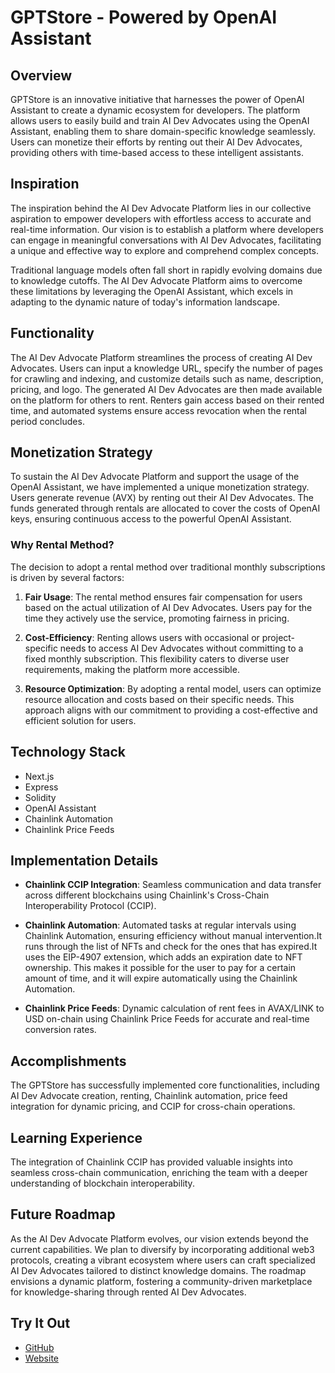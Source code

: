 # GPTStore - Powered by OpenAI Assistant

## Overview

GPTStore is an innovative initiative that harnesses the power of OpenAI Assistant to create a dynamic ecosystem for developers. The platform allows users to easily build and train AI Dev Advocates using the OpenAI Assistant, enabling them to share domain-specific knowledge seamlessly. Users can monetize their efforts by renting out their AI Dev Advocates, providing others with time-based access to these intelligent assistants.

## Inspiration

The inspiration behind the AI Dev Advocate Platform lies in our collective aspiration to empower developers with effortless access to accurate and real-time information. Our vision is to establish a platform where developers can engage in meaningful conversations with AI Dev Advocates, facilitating a unique and effective way to explore and comprehend complex concepts.

Traditional language models often fall short in rapidly evolving domains due to knowledge cutoffs. The AI Dev Advocate Platform aims to overcome these limitations by leveraging the OpenAI Assistant, which excels in adapting to the dynamic nature of today's information landscape.

## Functionality

The AI Dev Advocate Platform streamlines the process of creating AI Dev Advocates. Users can input a knowledge URL, specify the number of pages for crawling and indexing, and customize details such as name, description, pricing, and logo. The generated AI Dev Advocates are then made available on the platform for others to rent. Renters gain access based on their rented time, and automated systems ensure access revocation when the rental period concludes.

## Monetization Strategy

To sustain the AI Dev Advocate Platform and support the usage of the OpenAI Assistant, we have implemented a unique monetization strategy. Users generate revenue (AVX) by renting out their AI Dev Advocates. The funds generated through rentals are allocated to cover the costs of OpenAI keys, ensuring continuous access to the powerful OpenAI Assistant.

### Why Rental Method?

The decision to adopt a rental method over traditional monthly subscriptions is driven by several factors:

1. **Fair Usage**: The rental method ensures fair compensation for users based on the actual utilization of AI Dev Advocates. Users pay for the time they actively use the service, promoting fairness in pricing.

2. **Cost-Efficiency**: Renting allows users with occasional or project-specific needs to access AI Dev Advocates without committing to a fixed monthly subscription. This flexibility caters to diverse user requirements, making the platform more accessible.

3. **Resource Optimization**: By adopting a rental model, users can optimize resource allocation and costs based on their specific needs. This approach aligns with our commitment to providing a cost-effective and efficient solution for users.

## Technology Stack

- Next.js
- Express
- Solidity
- OpenAI Assistant
- Chainlink Automation
- Chainlink Price Feeds

## Implementation Details

- **Chainlink CCIP Integration**: Seamless communication and data transfer across different blockchains using Chainlink's Cross-Chain Interoperability Protocol (CCIP).

- **Chainlink Automation**: Automated tasks at regular intervals using Chainlink Automation, ensuring efficiency without manual intervention.It runs through the list of NFTs and check for the ones that has expired.It uses the EIP-4907 extension, which adds an expiration date to NFT ownership. This makes it possible for the user to pay for a certain amount of time, and it will expire automatically using the Chainlink Automation.

- **Chainlink Price Feeds**: Dynamic calculation of rent fees in AVAX/LINK to USD on-chain using Chainlink Price Feeds for accurate and real-time conversion rates.

## Accomplishments

The GPTStore has successfully implemented core functionalities, including AI Dev Advocate creation, renting, Chainlink automation, price feed integration for dynamic pricing, and CCIP for cross-chain operations.

## Learning Experience

The integration of Chainlink CCIP has provided valuable insights into seamless cross-chain communication, enriching the team with a deeper understanding of blockchain interoperability.

## Future Roadmap

As the AI Dev Advocate Platform evolves, our vision extends beyond the current capabilities. We plan to diversify by incorporating additional web3 protocols, creating a vibrant ecosystem where users can craft specialized AI Dev Advocates tailored to distinct knowledge domains. The roadmap envisions a dynamic platform, fostering a community-driven marketplace for knowledge-sharing through rented AI Dev Advocates.

## Try It Out

- [GitHub](https://github.com/nwakaku/GPTStore)
- [Website](https://yourplatformwebsite.com)
